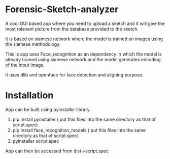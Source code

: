 # Forensic-Sketch-analyzer
A cool GUI based app where you need to upload a sketch and it will give the most relevant picture from the database provided to the sketch.

It is based on siamese network where the model is trained on images using the siamese methodology.

This is app uses Face_recognition as an dependency in which the model is already trained using siamese network and the model generates encoding of the input image.

It uses dlib and openface for face detection and aligning purpose.

# Installation 
App can be built using pyinstaller library.

1. pip install pyinstaller ( put this files into the same directory as that of script.spec)
2. pip install face_recognition_models ( put this files into the same directory as that of script.spec)
3. pyinstaller script.spec

App can then be accessed from dist->script.spec



